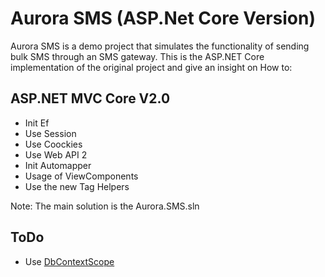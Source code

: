 # Aurora SMS (ASP.Net Core Version)
Aurora SMS is a demo project that simulates the functionality of sending bulk SMS through an SMS gateway. This is the ASP.NET Core implementation of the original project
 and give an insight on  How to:
## ASP.NET MVC Core V2.0
- Init Ef
- Use Session
- Use Coockies
- Use Web API 2
- Init Automapper
- Usage of ViewComponents
- Use the new Tag Helpers

Note: The main solution is the Aurora.SMS.sln

## ToDo
- Use [DbContextScope](https://github.com/SotirisH/DbContextScope)
